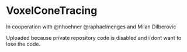 # VoxelConeTracing

In cooperation with @nhoehner @raphaelmenges and Milan Dilberovic

Uploaded because private repository code is disabled and i dont want to lose the code.